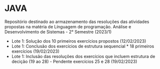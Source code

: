 # JAVA
Repositório destinado ao armazenamento das resoluções das atividades propostas na matéria de Línguagem de programação.
Análise e Desenvolvimento de Sistemas - 2° Semestre (2023/1)

- Lote 1: Solução dos 10 primeiros exercícios propostos (12/02/2023)
- Lote 1: Conclusão dos exercícios de estrutura sequencial * 18 primeiros exercícios (19/02/2023)
- Lote 1: Inclusão das resoluções dos exercícios que incluem estrutura de decição (19 ao 28) - Pendente exercícios 25 e 28 (19/02/2023)
